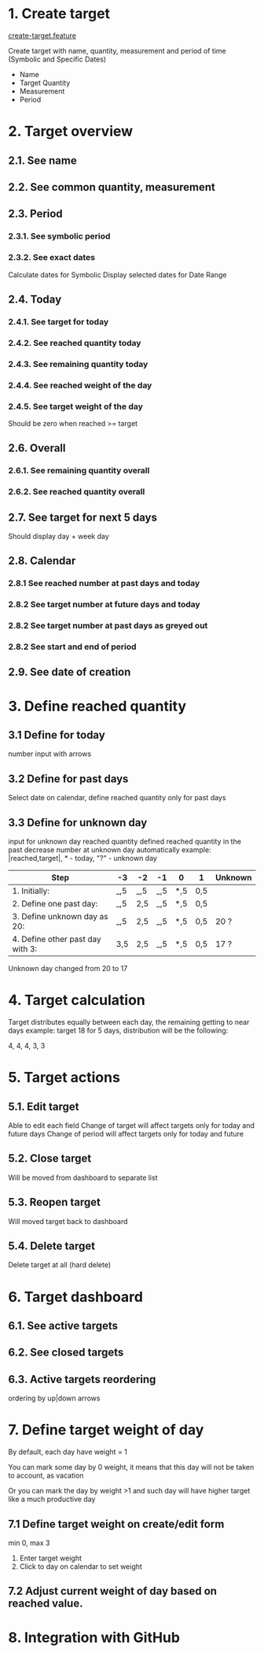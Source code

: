 # 1. Create target

[create-target.feature](cypress/e2e/create-target.feature)

Create target with name, quantity, measurement and period of time (Symbolic and Specific Dates)

- Name
- Target Quantity
- Measurement
- Period

# 2. Target overview

## 2.1. See name

## 2.2. See common quantity, measurement

## 2.3. Period

### 2.3.1. See symbolic period

### 2.3.2. See exact dates

Calculate dates for Symbolic
Display selected dates for Date Range

## 2.4. Today

### 2.4.1. See target for today

### 2.4.2. See reached quantity today

### 2.4.3. See remaining quantity today

### 2.4.4. See reached weight of the day

### 2.4.5. See target weight of the day

Should be zero when reached >= target

## 2.6. Overall

### 2.6.1. See remaining quantity overall

### 2.6.2. See reached quantity overall

## 2.7. See target for next 5 days

Should display day + week day

## 2.8. Calendar

### 2.8.1 See reached number at past days and today

### 2.8.2 See target number at future days and today

### 2.8.2 See target number at past days as greyed out

### 2.8.2 See start and end of period

## 2.9. See date of creation

# 3. Define reached quantity

## 3.1 Define for today

number input with arrows

## 3.2 Define for past days

Select date on calendar, define reached quantity only for past days

## 3.3 Define for unknown day

input for unknown day reached quantity
defined reached quantity in the past decrease number at unknown day automatically
example: |reached,target|, * - today, "?" - unknown day

| Step                             | -3  | -2  | -1  | 0   | 1   | Unknown |
|----------------------------------|-----|-----|-----|-----|-----|---------|
| 1. Initially:                    | _,5 | _,5 | _,5 | *,5 | 0,5 |         |
| 2. Define one past day:          | _,5 | 2,5 | _,5 | *,5 | 0,5 |         |
| 3. Define unknown day as 20:     | _,5 | 2,5 | _,5 | *,5 | 0,5 | 20 ?    | 
| 4. Define other past day with 3: | 3,5 | 2,5 | _,5 | *,5 | 0,5 | 17 ?    | 

Unknown day changed from 20 to 17

# 4. Target calculation

Target distributes equally between each day, the remaining getting to near days
example: target 18 for 5 days, distribution will be the following:

4, 4, 4, 3, 3

# 5. Target actions

## 5.1. Edit target

Able to edit each field
Change of target will affect targets only for today and future days
Change of period will affect targets only for today and future

## 5.2. Close target

Will be moved from dashboard to separate list

## 5.3. Reopen target

Will moved target back to dashboard

## 5.4. Delete target

Delete target at all (hard delete)

# 6. Target dashboard

## 6.1. See active targets

## 6.2. See closed targets

## 6.3. Active targets reordering

ordering by up|down arrows

# 7. Define target weight of day

By default, each day have weight = 1

You can mark some day by 0 weight,
it means that this day will not be taken to account, as vacation

Or you can mark the day by weight >1
and such day will have higher target like a much productive day

## 7.1 Define target weight on create/edit form

min 0, max 3

1. Enter target weight
2. Click to day on calendar to set weight

## 7.2 Adjust current weight of day based on reached value.

# 8. Integration with GitHub
